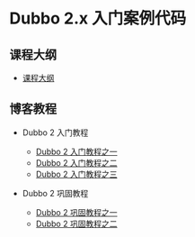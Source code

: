 # Dubbo 2.x 入门案例代码

## 课程大纲

- [课程大纲](docs/课程大纲.md)

## 博客教程

- Dubbo 2 入门教程
    - [Dubbo 2 入门教程之一](https://www.techgrow.cn/posts/d484ffa3.html)
    - [Dubbo 2 入门教程之二](https://www.techgrow.cn/posts/ad584707.html)
    - [Dubbo 2 入门教程之三](https://www.techgrow.cn/posts/fab9c84c.html)

- Dubbo 2 巩固教程
    - [Dubbo 2 巩固教程之一](https://www.techgrow.cn/posts/ef04d10a.html)
    - [Dubbo 2 巩固教程之二](https://www.techgrow.cn/posts/b6d5fbb8.html)
